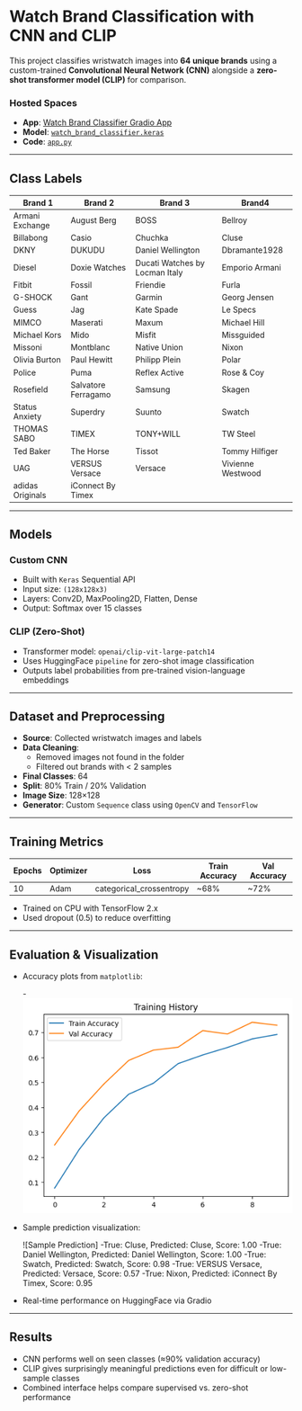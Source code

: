 #  Watch Brand Classification with CNN and CLIP

This project classifies wristwatch images into **64 unique brands** using a custom-trained **Convolutional Neural Network (CNN)** alongside a **zero-shot transformer model (CLIP)** for comparison.

###  Hosted Spaces
- **App**: [Watch Brand Classifier Gradio App](https://huggingface.co/spaces/BerkantBaskaya/Computer_Vision_Watch)  
- **Model**: [`watch_brand_classifier.keras`](https://huggingface.co/spaces/BerkantBaskaya/Computer_Vision_Watch/blob/main/watch_brand_classifier.h5)  
- **Code**: [`app.py`](hhttps://huggingface.co/spaces/BerkantBaskaya/Computer_Vision_Watch/blob/main/app.py)  


---

##  Class Labels

| Brand 1              | Brand 2                | Brand 3           | Brand4                     |
|----------------------|------------------------|-------------------|-----------------------------|
| Armani Exchange      | August Berg            | BOSS              | Bellroy                     |
| Billabong            | Casio                  | Chuchka           | Cluse                       |
| DKNY                 | DUKUDU                 | Daniel Wellington | Dbramante1928               |
| Diesel               | Doxie Watches          | Ducati Watches by Locman Italy | Emporio Armani     |
| Fitbit               | Fossil                 | Friendie          | Furla                       |
| G-SHOCK              | Gant                   | Garmin            | Georg Jensen                |
| Guess                | Jag                    | Kate Spade        | Le Specs                    |
| MIMCO                | Maserati               | Maxum             | Michael Hill                |
| Michael Kors         | Mido                   | Misfit            | Missguided                  |
| Missoni              | Montblanc              | Native Union      | Nixon                       |
| Olivia Burton        | Paul Hewitt            | Philipp Plein     | Polar                       |
| Police               | Puma                   | Reflex Active     | Rose & Coy                  |
| Rosefield            | Salvatore Ferragamo    | Samsung           | Skagen                      |
| Status Anxiety       | Superdry               | Suunto            | Swatch                      |
| THOMAS SABO          | TIMEX                  | TONY+WILL         | TW Steel                    |
| Ted Baker            | The Horse              | Tissot            | Tommy Hilfiger              |
| UAG                  | VERSUS Versace         | Versace           | Vivienne Westwood           |
| adidas Originals     | iConnect By Timex      |                   |                             |


---

##  Models

###  Custom CNN
- Built with `Keras` Sequential API
- Input size: `(128x128x3)`
- Layers: Conv2D, MaxPooling2D, Flatten, Dense
- Output: Softmax over 15 classes

###  CLIP (Zero-Shot)
- Transformer model: `openai/clip-vit-large-patch14`
- Uses HuggingFace `pipeline` for zero-shot image classification
- Outputs label probabilities from pre-trained vision-language embeddings

---

##  Dataset and Preprocessing

- **Source**: Collected wristwatch images and labels
- **Data Cleaning**:
  - Removed images not found in the folder
  - Filtered out brands with < 2 samples
- **Final Classes**: 64
- **Split**: 80% Train / 20% Validation
- **Image Size**: 128×128
- **Generator**: Custom `Sequence` class using `OpenCV` and `TensorFlow`

---

##  Training Metrics

| Epochs | Optimizer | Loss | Train Accuracy | Val Accuracy |
|--------|-----------|------|----------------|---------------|
| 10     | Adam      | categorical_crossentropy | ~68% | ~72% |

- Trained on CPU with TensorFlow 2.x
- Used dropout (0.5) to reduce overfitting

---

##  Evaluation & Visualization

- Accuracy plots from `matplotlib`:

  -![Train_Val](output.png)

- Sample prediction visualization:

  ![Sample Prediction]
  -True: Cluse, Predicted: Cluse, Score: 1.00
  -True: Daniel Wellington, Predicted: Daniel Wellington, Score: 1.00
  -True: Swatch, Predicted: Swatch, Score: 0.98
  -True: VERSUS Versace, Predicted: Versace, Score: 0.57
  -True: Nixon, Predicted: iConnect By Timex, Score: 0.95

- Real-time performance on HuggingFace via Gradio

---

##  Results

-  CNN performs well on seen classes (≈90% validation accuracy)
-  CLIP gives surprisingly meaningful predictions even for difficult or low-sample classes
-  Combined interface helps compare supervised vs. zero-shot performance
